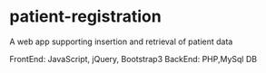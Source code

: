 # patient-registration

A web app supporting insertion and retrieval of patient data

FrontEnd: JavaScript, jQuery, Bootstrap3
BackEnd: PHP,MySql DB
